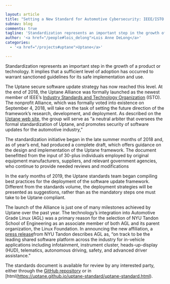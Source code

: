 ```yaml
---

layout: article
title: "Setting a New Standard for Automotive Cybersecurity: IEEE/ISTO and Uptane"
subnav: blog
comments: true
tagline: 'Standardization represents an important step in the growth of a product or technology. It implies that a sufficient level of adoption has occurred to warrant ...'
author: '<a href="/people#lois_delong">Lois Anne DeLong</a>'
categories:
  - '<a href="/projects#uptane">Uptane</a>'

---
```

Standardization represents an important step in the growth of a product or
technology. It implies that a sufficient level of adoption has occurred to warrant sanctioned guidelines for its safe implementation and use.

The Uptane secure software update strategy has now reached this level.  At the
end of 2018, the Uptane Alliance was formally launched as the newest member of
IEEE’s [Industry Standards and Technology Organization](https://ieee-isto.org/press-releases/isto-uptane-2018/)
(ISTO). The nonprofit Alliance, which was formally voted
into existence on September 4, 2018, will take on the task of setting the future
direction of the framework’s research, development, and deployment.
As described on the [Uptane web site](https://uptane.github.io/), the group will
serve as “a neutral arbiter that oversees the formal standardization of Uptane,
and promotes security of software updates for the automotive industry,”

The standardization initiative began in the late summer months of 2018 and, as
of year’s end, had produced a complete draft, which offers guidance on the
design and implementation of the Uptane framework. The document benefitted from
the input of 30-plus individuals employed by original equipment manufacturers,
suppliers, and relevant government agencies, who continue to provide needed reviews and modifications

In the early months of 2019, the Uptane standards team began compiling best
practices for the deployment of the software update framework. Different from
the standards volume, the deployment strategies will be presented as suggestions, rather than as 
the mandatory steps one must take to be Uptane compliant.

The launch of the Alliance is just one of many milestones achieved by Uptane
over the past year. The technology’s integration into Automotive Grade Linux (AGL)
was a primary reason for the selection of NYU Tandon School of Engineering as an
associate member of both AGL and its parent organization, the Linux Foundation.
In announcing the new affiliation, a [press release](https://engineering.nyu.edu/news/nyu-tandon-joins-top-open-source-initiative-automotive-software-and-cybersecurity)from NYU Tandon describes AGL as, “on track to be the leading shared software platform across the industry for in-vehicle applications including infotainment,
instrument cluster, heads-up-display (HUD), telematics, autonomous driving, safety, and advanced driver assistance.”

The standards document is available for review by any interested party, either through the 
[GitHub repository](https://github.com/uptane/uptane-standard/blob/master/uptanestandard.md) or in [html(https://uptane.github.io/uptane-standard/uptane-standard.html).
